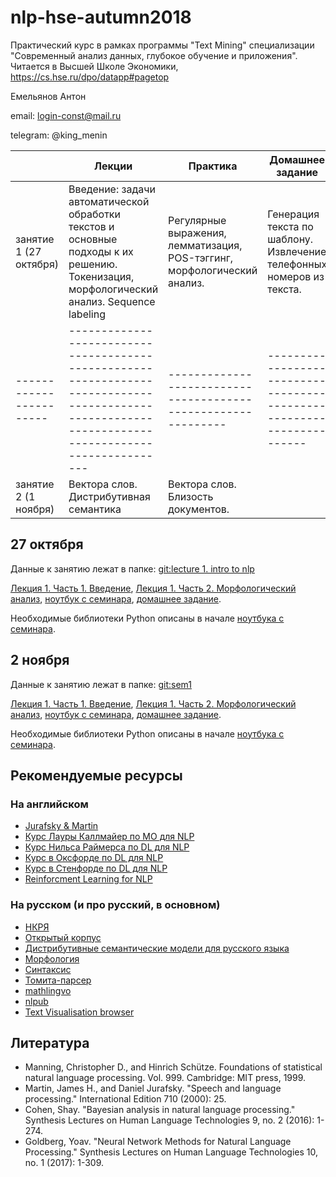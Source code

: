 # nlp-hse-autumn2018
Практический курс в рамках программы "Text Mining" специализации "Современный анализ данных, глубокое обучение и приложения". Читается в Высшей Школе Экономики, https://cs.hse.ru/dpo/datapp#pagetop

Емельянов Антон

email: login-const@mail.ru

telegram: @king_menin

|                       | Лекции                                                                                                                                           | Практика                                                    | Домашнее  задание                                                   |
|-----------------------|--------------------------------------------------------------------------------------------------------------------------------------------------|-------------------------------------------------------------|---------------------------------------------------------------------|
| занятие 1 (27 октября)  | Введение: задачи автоматической обработки текстов и основные подходы к их решению. Токенизация, морфологический анализ. Sequence labeling  | Регулярные выражения, лемматизация, POS-тэггинг, морфологический анализ. | Генерация текста по шаблону. Извлечение телефонных номеров из текста.   
|-----------------------|--------------------------------------------------------------------------------------------------------------------------------------------------|-------------------------------------------------------------|---------------------------------------------------------------------|
| занятие 2 (1 ноября)  | Вектора слов. Дистрибутивная семантика  | Вектора слов. Близость документов. |    


## 27 октября

Данные к занятию лежат в папке: [git:lecture 1. intro to nlp](https://github.com/king-menin/nlp-hse-autumn2018/tree/master/lecture%201.%20intro%20to%20nlp)

[Лекция 1. Часть 1. Введение](https://github.com/king-menin/nlp-hse-autumn2018/blob/master/lecture%201.%20intro%20to%20nlp/lecture%201.%20part%201.%20intro.pdf), [Лекция 1. Часть 2. Морфологический анализ](https://github.com/king-menin/nlp-hse-autumn2018/blob/master/lecture%201.%20intro%20to%20nlp/lecture%201.%20part%202.%20morphology.pdf), [ноутбук с семинара](https://github.com/king-menin/nlp-hse-autumn2018/blob/master/lecture%201.%20intro%20to%20nlp/sem1.ipynb), [домашнее задание](https://github.com/king-menin/nlp-hse-autumn2018/blob/master/hw1.ipynb).

Необходимые библиотеки Python описаны в начале [ноутбука с семинара](https://github.com/king-menin/nlp-hse-autumn2018/blob/master/lecture%201.%20intro%20to%20nlp/sem1.ipynb).


## 2 ноября

Данные к занятию лежат в папке: [git:sem1](https://github.com/king-menin/nlp-course/tree/master/sem%201)

[Лекция 1. Часть 1. Введение](https://github.com/king-menin/nlp-hse-autumn2018/blob/master/lecture%201.%20intro%20to%20nlp/lecture%201.%20part%201.%20intro.pdf), [Лекция 1. Часть 2. Морфологический анализ](https://github.com/king-menin/nlp-hse-autumn2018/blob/master/lecture%201.%20intro%20to%20nlp/lecture%201.%20part%202.%20morphology.pdf), [ноутбук с семинара](https://github.com/king-menin/nlp-hse-autumn2018/blob/master/lecture%201.%20intro%20to%20nlp/sem1.ipynb), [домашнее задание](https://github.com/king-menin/nlp-hse-autumn2018/blob/master/hw1.ipynb).

Необходимые библиотеки Python описаны в начале [ноутбука с семинара](https://github.com/king-menin/nlp-hse-autumn2018/blob/master/lecture%201.%20intro%20to%20nlp/sem1.ipynb).



## Рекомендуемые ресурсы
### На английском

* [Jurafsky & Martin](https://web.stanford.edu/~jurafsky/slp3/)
* [Курс Лауры Каллмайер по МО для NLP](https://user.phil.hhu.de/~kallmeyer/MachineLearning/index.html)
* [Курс Нильса Раймерса по DL для NLP](https://github.com/UKPLab/deeplearning4nlp-tutorial)
* [Курс в Оксфорде по DL для NLP](https://github.com/UKPLab/deeplearning4nlp-tutorial)
* [Курс в Стенфорде по DL для NLP](http://cs224d.stanford.edu)
* [Reinforcment Learning for NLP](https://github.com/jiyfeng/rl4nlp)


### На русском (и про русский, в основном)

* [НКРЯ](http://ruscorpora.ru)
* [Открытый корпус](http://opencorpora.org)
* [Дистрибутивные семантические модели для русского языка](http://rusvectores.org/ru/)
* [Морфология](https://tech.yandex.ru/mystem/)
* [Синтаксис](https://habrahabr.ru/post/317564/)
* [Томита-парсер](https://tech.yandex.ru/tomita/)
* [mathlingvo](http://mathlingvo.ru)
* [nlpub](https://nlpub.ru)
* [Text Visualisation browser](http://textvis.lnu.se)



## Литература

* Manning, Christopher D., and Hinrich Schütze. Foundations of statistical natural language processing. Vol. 999. Cambridge: MIT press, 1999.
* Martin, James H., and Daniel Jurafsky. "Speech and language processing." International Edition 710 (2000): 25.
* Cohen, Shay. "Bayesian analysis in natural language processing." Synthesis Lectures on Human Language Technologies 9, no. 2 (2016): 1-274.
* Goldberg, Yoav. "Neural Network Methods for Natural Language Processing." Synthesis Lectures on Human Language Technologies 10, no. 1 (2017): 1-309.